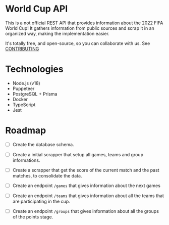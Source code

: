 # World Cup API

This is a not official REST API that provides information about the 2022 FIFA World Cup! It gathers information from public sources and scrap it in an organized way, making the implementation easier.

It's totally free, and open-source, so you can collaborate with us. See [CONTRIBUTING](CONTRIBUTING.md)

# Technologies

- Node.js (v18)
- Puppeteer
- PostgreSQL + Prisma
- Docker
- TypeScript
- Jest

# Roadmap

- [ ] Create the database schema.
- [ ] Create a initial scrapper that setup all games, teams and group informations.
- [ ] Create a scrapper that get the score of the current match and the past matches, to consolidate the data.
- [ ] Create an endpoint `/games` that gives information about the next games
- [ ] Create an endpoint `/teams` that gives information about all the teams that are participating in the cup.
- [ ] Create an endpoint `/groups` that gives information about all the groups of the points stage.

